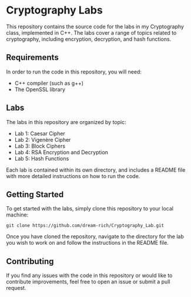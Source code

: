 # Cryptography Labs
This repository contains the source code for the labs in my Cryptography class, implemented in C++. The labs cover a range of topics related to cryptography, including encryption, decryption, and hash functions.

## Requirements
In order to run the code in this repository, you will need:

- C++ compiler (such as g++)
- The OpenSSL library
## Labs
The labs in this repository are organized by topic:

- Lab 1: Caesar Cipher
- Lab 2: Vigenère Cipher
- Lab 3: Block Ciphers
- Lab 4: RSA Encryption and Decryption
- Lab 5: Hash Functions

Each lab is contained within its own directory, and includes a README file with more detailed instructions on how to run the code.

## Getting Started
To get started with the labs, simply clone this repository to your local machine:

```git clone https://github.com/dream-rich/Cryptography_Lab.git```

Once you have cloned the repository, navigate to the directory for the lab you wish to work on and follow the instructions in the README file.

## Contributing
If you find any issues with the code in this repository or would like to contribute improvements, feel free to open an issue or submit a pull request.
